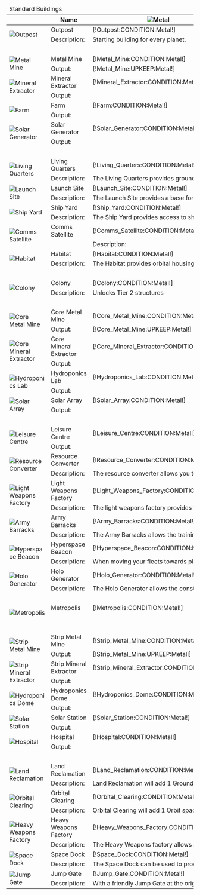 <table class="structureTable collapse">
	<thead>
		<tr class="title"><td colspan="14">Standard Buildings</td></tr>
		<tr>
			<th></th>
			<th>Name</td>
			<th><img src="/assets/resources/metal.gif" alt="Metal" /></th>
			<th><img src="/assets/resources/mineral.gif" alt="Mineral" /></th>
			<th><img src="/assets/resources/energy.gif" alt="Energy" /></th>
			<th><img src="/assets/resources/ground.gif" alt="Ground" /></th>
			<th><img src="/assets/resources/orbit.gif" alt="Orbit" /></th>
			<th><img src="/assets/resources/worker.gif" alt="Worker" /></th>
			<th><img src="/assets/resources/turns.gif" alt="Turns" /></th>
			<th>Requirements</th>
			<th>Research</th>
			<th>Unique</th>
			<th>Demolish</th>
			<th>Score</th>
		</tr>
	</thead>
	<tbody>
		<tr class="dark">
			<td rowspan="2"><img src="https://beta.darkgalaxy.com/images/units/main/structures/outpost.jpg" alt="Outpost" /></td>
			<td>Outpost</td>
			<td>[!Outpost:CONDITION:Metal!]</td>
			<td>[!Outpost:CONDITION:Mineral!]</td>
			<td>[!Outpost:UPKEEP:Energy!]</td>
			<td>[!Outpost:CONDITION:Ground!]</td>
			<td>[!Outpost:CONDITION:Orbit!]</td>
			<td>[!Outpost:CONDITION:Worker!]</td>
			<td>[!Outpost:CREATE:Turns!]</td>
			<td>[!Outpost:REQUIREMENTS:0!]</td>
			<td>[!Outpost:RESEARCH:0!]</td>
			<td>[!Outpost:UNIQUE:0!]</td>
			<td>[!Outpost:DEMOLISH:0!]</td>
			<td>[!Outpost:SCORE:Asset!]</td>
		</tr>
		<tr class="dark">
			<td>Description:</td>
			<td colspan="12">Starting building for every planet.</td>
		</tr>
		<tr class="title">
			<td colspan="14" style="font-weight: bold; text-align: center">Tier 1 Resource Generators</td>
		</tr>
		<tr class="light">
			<td rowspan="2"><img src="https://beta.darkgalaxy.com/images/units/main/structures/metal_mine.jpg" alt="Metal Mine" /></td>
			<td>Metal Mine</td>
			<td>[!Metal_Mine:CONDITION:Metal!]</td>
			<td>[!Metal_Mine:CONDITION:Mineral!]</td>
			<td>[!Metal_Mine:UPKEEP:Energy!]</td>
			<td>[!Metal_Mine:CONDITION:Ground!]</td>
			<td>[!Metal_Mine:CONDITION:Orbit!]</td>
			<td>[!Metal_Mine:CONDITION:Worker!]</td>
			<td>[!Metal_Mine:CREATE:Turns!]</td>
			<td>[!Metal_Mine:REQUIREMENTS:0!]</td>
			<td>[!Metal_Mine:RESEARCH:0!]</td>
			<td>[!Metal_Mine:UNIQUE:0!]</td>
			<td>[!Metal_Mine:DEMOLISH:0!]</td>
			<td>[!Metal_Mine:SCORE:Asset!]</td>
		</tr>
		<tr class="light">
			<td>Output:</td>
			<td>[!Metal_Mine:UPKEEP:Metal!]</td>
			<td>&nbsp;</td>
			<td>&nbsp;</td>
			<td>&nbsp;</td>
			<td>&nbsp;</td>
			<td>&nbsp;</td>
			<td>&nbsp;</td>
			<td>&nbsp;</td>
			<td>&nbsp;</td>
			<td>&nbsp;</td>
			<td>&nbsp;</td>
			<td>&nbsp;</td>
		</tr>
		<tr class="dark">
			<td rowspan="2"><img src="https://beta.darkgalaxy.com/images/units/main/structures/mineral_extractor.jpg" alt="Mineral Extractor" /></td>
			<td>Mineral Extractor</td>
			<td>[!Mineral_Extractor:CONDITION:Metal!]</td>
			<td>[!Mineral_Extractor:CONDITION:Mineral!]</td>
			<td>[!Mineral_Extractor:UPKEEP:Energy!]</td>
			<td>[!Mineral_Extractor:CONDITION:Ground!]</td>
			<td>[!Mineral_Extractor:CONDITION:Orbit!]</td>
			<td>[!Mineral_Extractor:CONDITION:Worker!]</td>
			<td>[!Mineral_Extractor:CREATE:Turns!]</td>
			<td>[!Mineral_Extractor:REQUIREMENTS:0!]</td>
			<td>[!Mineral_Extractor:RESEARCH:0!]</td>
			<td>[!Mineral_Extractor:UNIQUE:0!]</td>
			<td>[!Mineral_Extractor:DEMOLISH:0!]</td>
			<td>[!Mineral_Extractor:SCORE:Asset!]</td>
		</tr>
		<tr class="dark">
			<td>Output:</td>
			<td>&nbsp;</td>
			<td>[!Mineral_Extractor:UPKEEP:Mineral!]</td>
			<td>&nbsp;</td>
			<td>&nbsp;</td>
			<td>&nbsp;</td>
			<td>&nbsp;</td>
			<td>&nbsp;</td>
			<td>&nbsp;</td>
			<td>&nbsp;</td>
			<td>&nbsp;</td>
			<td>&nbsp;</td>
			<td>&nbsp;</td>
		</tr>
		<tr class="light">
			<td rowspan="2"><img src="https://beta.darkgalaxy.com/images/units/main/structures/farm.jpg" alt="Farm" /></td>
			<td>Farm</td>
			<td>[!Farm:CONDITION:Metal!]</td>
			<td>[!Farm:CONDITION:Mineral!]</td>
			<td>[!Farm:UPKEEP:Energy!]</td>
			<td>[!Farm:CONDITION:Ground!]</td>
			<td>[!Farm:CONDITION:Orbit!]</td>
			<td>[!Farm:CONDITION:Worker!]</td>
			<td>[!Farm:CREATE:Turns!]</td>
			<td>[!Farm:REQUIREMENTS:0!]</td>
			<td>[!Farm:RESEARCH:0!]</td>
			<td>[!Farm:UNIQUE:0!]</td>
			<td>[!Farm:DEMOLISH:0!]</td>
			<td>[!Farm:SCORE:Asset!]</td>
		</tr>
		<tr class="light">
			<td>Output:</td>
			<td>&nbsp;</td>
			<td>&nbsp;</td>
			<td>&nbsp;</td>
			<td>&nbsp;</td>
			<td>&nbsp;</td>
			<td>[!Farm:UPKEEP:Worker!]</td>
			<td>&nbsp;</td>
			<td>&nbsp;</td>
			<td>&nbsp;</td>
			<td>&nbsp;</td>
			<td>&nbsp;</td>
			<td>&nbsp;</td>
		</tr>
		<tr class="dark">
			<td rowspan="2"><img src="https://beta.darkgalaxy.com/images/units/main/structures/solar_generator.jpg" alt="Solar Generator" /></td>
			<td>Solar Generator</td>
			<td>[!Solar_Generator:CONDITION:Metal!]</td>
			<td>[!Solar_Generator:CONDITION:Mineral!]</td>
			<td>&nbsp;</td>
			<td>[!Solar_Generator:CONDITION:Ground!]</td>
			<td>[!Solar_Generator:CONDITION:Orbit!]</td>
			<td>[!Solar_Generator:CONDITION:Worker!]</td>
			<td>[!Solar_Generator:CREATE:Turns!]</td>
			<td>[!Solar_Generator:REQUIREMENTS:0!]</td>
			<td>[!Solar_Generator:RESEARCH:0!]</td>
			<td>[!Solar_Generator:UNIQUE:0!]</td>
			<td>[!Solar_Generator:DEMOLISH:0!]</td>
			<td>[!Solar_Generator:SCORE:Asset!]</td>
		</tr>
		<tr class="dark">
			<td>Output:</td>
			<td>&nbsp;</td>
			<td>&nbsp;</td>
			<td>[!Solar_Generator:UPKEEP:Energy!]</td>
			<td>&nbsp;</td>
			<td>&nbsp;</td>
			<td>&nbsp;</td>
			<td>&nbsp;</td>
			<td>&nbsp;</td>
			<td>&nbsp;</td>
			<td>&nbsp;</td>
			<td>&nbsp;</td>
			<td>&nbsp;</td>
		</tr>
		<tr class="title"><td colspan="14" style="font-weight: bold; text-align: center">Tier 1 Support Structures</td></tr>
		<tr class="light">
			<td rowspan="2"><img src="https://beta.darkgalaxy.com/images/units/main/structures/living_quarters.jpg" alt="Living Quarters" /></td>
			<td>Living Quarters</td>
			<td>[!Living_Quarters:CONDITION:Metal!]</td>
			<td>[!Living_Quarters:CONDITION:Mineral!]</td>
			<td>[!Living_Quarters:UPKEEP:Energy!]</td>
			<td>[!Living_Quarters:CONDITION:Ground!]</td>
			<td>[!Living_Quarters:CONDITION:Orbit!]</td>
			<td>[!Living_Quarters:CONDITION:Worker!]</td>
			<td>[!Living_Quarters:CREATE:Turns!]</td>
			<td>[!Living_Quarters:REQUIREMENTS:0!]</td>
			<td>[!Living_Quarters:RESEARCH:0!]</td>
			<td>[!Living_Quarters:UNIQUE:0!]</td>
			<td>[!Living_Quarters:DEMOLISH:0!]</td>
			<td>[!Living_Quarters:SCORE:Asset!]</td>
		</tr>
		<tr class="light">
			<td>Description:</td>
			<td colspan="12">The Living Quarters provides ground-based housing for [!Living_Quarters:STORAGE:Worker!] <span>Workers</span>.</td>
		</tr>
		<tr class="dark">
			<td rowspan="2"><img src="https://beta.darkgalaxy.com/images/units/main/structures/launch_site.jpg" alt="Launch Site" /></td>
			<td>Launch Site</td>
			<td>[!Launch_Site:CONDITION:Metal!]</td>
			<td>[!Launch_Site:CONDITION:Mineral!]</td>
			<td>[!Launch_Site:UPKEEP:Energy!]</td>
			<td>[!Launch_Site:CONDITION:Ground!]</td>
			<td>[!Launch_Site:CONDITION:Orbit!]</td>
			<td>[!Launch_Site:CONDITION:Worker!]</td>
			<td>[!Launch_Site:CREATE:Turns!]</td>
			<td>[!Launch_Site:REQUIREMENTS:0!]</td>
			<td>[!Launch_Site:RESEARCH:0!]</td>
			<td>[!Launch_Site:UNIQUE:0!]</td>
			<td>[!Launch_Site:DEMOLISH:0!]</td>
			<td>[!Launch_Site:SCORE:Asset!]</td>
		</tr>
		<tr class="dark">
			<td>Description:</td>
			<td colspan="12">The Launch Site provides a base for launching orbital structures.</td>
		</tr>
		<tr class="light">
			<td rowspan="2"><img src="https://beta.darkgalaxy.com/images/units/main/structures/ship_yard.jpg" alt="Ship Yard" /></td>
			<td>Ship Yard</td>
			<td>[!Ship_Yard:CONDITION:Metal!]</td>
			<td>[!Ship_Yard:CONDITION:Mineral!]</td>
			<td>[!Ship_Yard:UPKEEP:Energy!]</td>
			<td>[!Ship_Yard:CONDITION:Ground!]</td>
			<td>[!Ship_Yard:CONDITION:Orbit!]</td>
			<td>[!Ship_Yard:CONDITION:Worker!]</td>
			<td>[!Ship_Yard:CREATE:Turns!]</td>
			<td>[!Ship_Yard:REQUIREMENTS:0!]</td>
			<td>[!Ship_Yard:RESEARCH:0!]</td>
			<td>[!Ship_Yard:UNIQUE:0!]</td>
			<td>[!Ship_Yard:DEMOLISH:0!]</td>
			<td>[!Ship_Yard:SCORE:Asset!]</td>
		</tr>
		<tr class="light">
			<td>Description:</td>
			<td colspan="12">The Ship Yard provides access to ships, and allows immediate building of Outpost Ships, Invasion Ships, and Freighters</td>
		</tr>
		<tr class="dark">
			<td rowspan="2"><img src="https://beta.darkgalaxy.com/images/units/main/structures/comms_satellite.jpg" alt="Comms Satellite" /></td>
			<td>Comms Satellite</td>
			<td>[!Comms_Satellite:CONDITION:Metal!]</td>
			<td>[!Comms_Satellite:CONDITION:Mineral!]</td>
			<td>[!Comms_Satellite:UPKEEP:Energy!]</td>
			<td>[!Comms_Satellite:CONDITION:Ground!]</td>
			<td>[!Comms_Satellite:CONDITION:Orbit!]</td>
			<td>[!Comms_Satellite:CONDITION:Worker!]</td>
			<td>[!Comms_Satellite:CREATE:Turns!]</td>
			<td>[!Comms_Satellite:REQUIREMENTS:0!]</td>
			<td>[!Comms_Satellite:RESEARCH:0!]</td>
			<td>[!Comms_Satellite:UNIQUE:0!]</td>
			<td>[!Comms_Satellite:DEMOLISH:0!]</td>
			<td>[!Comms_Satellite:SCORE:Asset!]</td>
		</tr>
		<tr class="dark">
			<td></td>
			<td>Description:</td>
			<td colspan="12">The Communications Satellite provides you with system-wide radar, and allows you to perform scans of fleets and planets.</td>
		</tr>
		<tr class="light">
			<td rowspan="2"><img src="https://beta.darkgalaxy.com/images/units/main/structures/habitat.jpg" alt="Habitat" /></td>
			<td>Habitat</td>
			<td>[!Habitat:CONDITION:Metal!]</td>
			<td>[!Habitat:CONDITION:Mineral!]</td>
			<td>[!Habitat:UPKEEP:Energy!]</td>
			<td>[!Habitat:CONDITION:Ground!]</td>
			<td>[!Habitat:CONDITION:Orbit!]</td>
			<td>[!Habitat:CONDITION:Worker!]</td>
			<td>[!Habitat:CREATE:Turns!]</td>
			<td>[!Habitat:REQUIREMENTS:0!]</td>
			<td>[!Habitat:RESEARCH:0!]</td>
			<td>[!Habitat:UNIQUE:0!]</td>
			<td>[!Habitat:DEMOLISH:0!]</td>
			<td>[!Habitat:SCORE:Asset!]</td>
		</tr>
		<tr class="light">
			<td>Description:</td>
			<td colspan="12">The Habitat provides orbital housing for [!Habitat:STORAGE:Worker!] <span>Workers</span>.</td>
		</tr>
		<tr class="title"><td colspan="14" style="font-weight: bold; text-align: center">Tier 2</td></tr>
		<tr class="dark">
			<td rowspan="2"><img src="https://beta.darkgalaxy.com/images/units/main/structures/colony.jpg" alt="Colony" /></td>
			<td>Colony</td>
			<td>[!Colony:CONDITION:Metal!]</td>
			<td>[!Colony:CONDITION:Mineral!]</td>
			<td>[!Colony:UPKEEP:Energy!]</td>
			<td>[!Colony:CONDITION:Ground!]</td>
			<td>[!Colony:CONDITION:Orbit!]</td>
			<td>[!Colony:CONDITION:Worker!]</td>
			<td>[!Colony:CREATE:Turns!]</td>
			<td>[!Colony:REQUIREMENTS:0!]</td>
			<td>[!Colony:RESEARCH:0!]</td>
			<td>[!Colony:UNIQUE:0!]</td>
			<td>[!Colony:DEMOLISH:0!]</td>
			<td>[!Colony:SCORE:Asset!]</td>
		</tr>
		<tr class="dark">
			<td>Description:</td>
			<td colspan="12">Unlocks Tier 2 structures</td>
		</tr>
		<tr class="title"><td colspan="14" style="font-weight: bold; text-align: center">Tier 2 Resource Generators</td></tr>
		<tr class="light">
			<td rowspan="2"><img src="https://beta.darkgalaxy.com/images/units/main/structures/core_metal_mine.jpg" alt="Core Metal Mine" /></td>
			<td>Core Metal Mine</td>
			<td>[!Core_Metal_Mine:CONDITION:Metal!]</td>
			<td>[!Core_Metal_Mine:CONDITION:Mineral!]</td>
			<td>[!Core_Metal_Mine:UPKEEP:Energy!]</td>
			<td>[!Core_Metal_Mine:CONDITION:Ground!]</td>
			<td>[!Core_Metal_Mine:CONDITION:Orbit!]</td>
			<td>[!Core_Metal_Mine:CONDITION:Worker!]</td>
			<td>[!Core_Metal_Mine:CREATE:Turns!]</td>
			<td>[!Core_Metal_Mine:REQUIREMENTS:0!]</td>
			<td>[!Core_Metal_Mine:RESEARCH:0!]</td>
			<td>[!Core_Metal_Mine:UNIQUE:0!]</td>
			<td>[!Core_Metal_Mine:DEMOLISH:0!]</td>
			<td>[!Core_Metal_Mine:SCORE:Asset!]</td>
		</tr>
		<tr class="light">
			<td>Output:</td>
			<td>[!Core_Metal_Mine:UPKEEP:Metal!]</td>
			<td>&nbsp;</td>
			<td>&nbsp;</td>
			<td>&nbsp;</td>
			<td>&nbsp;</td>
			<td>&nbsp;</td>
			<td>&nbsp;</td>
			<td>&nbsp;</td>
			<td>&nbsp;</td>
			<td>&nbsp;</td>
			<td>&nbsp;</td>
			<td>&nbsp;</td>
		</tr>
		<tr class="dark">
			<td rowspan="2"><img src="https://beta.darkgalaxy.com/images/units/main/structures/core_mineral_extractor.jpg" alt="Core Mineral Extractor" /></td>
			<td>Core Mineral Extractor</td>
			<td>[!Core_Mineral_Extractor:CONDITION:Metal!]</td>
			<td>[!Core_Mineral_Extractor:CONDITION:Mineral!]</td>
			<td>[!Core_Mineral_Extractor:UPKEEP:Energy!]</td>
			<td>[!Core_Mineral_Extractor:CONDITION:Ground!]</td>
			<td>[!Core_Mineral_Extractor:CONDITION:Orbit!]</td>
			<td>[!Core_Mineral_Extractor:CONDITION:Worker!]</td>
			<td>[!Core_Mineral_Extractor:CREATE:Turns!]</td>
			<td>[!Core_Mineral_Extractor:REQUIREMENTS:0!]</td>
			<td>[!Core_Mineral_Extractor:RESEARCH:0!]</td>
			<td>[!Core_Mineral_Extractor:UNIQUE:0!]</td>
			<td>[!Core_Mineral_Extractor:DEMOLISH:0!]</td>
			<td>[!Core_Mineral_Extractor:SCORE:Asset!]</td>
		</tr>
		<tr class="dark">
			<td>Output:</td>
			<td>&nbsp;</td>
			<td>[!Core_Mineral_Extractor:UPKEEP:Mineral!]</td>
			<td>&nbsp;</td>
			<td>&nbsp;</td>
			<td>&nbsp;</td>
			<td>&nbsp;</td>
			<td>&nbsp;</td>
			<td>&nbsp;</td>
			<td>&nbsp;</td>
			<td>&nbsp;</td>
			<td>&nbsp;</td>
			<td>&nbsp;</td>
		</tr>
		<tr class="light">
			<td rowspan="2"><img src="https://beta.darkgalaxy.com/images/units/main/structures/hydroponics_lab.jpg" alt="Hydroponics Lab" /></td>
			<td>Hydroponics Lab</td>
			<td>[!Hydroponics_Lab:CONDITION:Metal!]</td>
			<td>[!Hydroponics_Lab:CONDITION:Mineral!]</td>
			<td>[!Hydroponics_Lab:UPKEEP:Energy!]</td>
			<td>[!Hydroponics_Lab:CONDITION:Ground!]</td>
			<td>[!Hydroponics_Lab:CONDITION:Orbit!]</td>
			<td>[!Hydroponics_Lab:CONDITION:Worker!]</td>
			<td>[!Hydroponics_Lab:CREATE:Turns!]</td>
			<td>[!Hydroponics_Lab:REQUIREMENTS:0!]</td>
			<td>[!Hydroponics_Lab:RESEARCH:0!]</td>
			<td>[!Hydroponics_Lab:UNIQUE:0!]</td>
			<td>[!Hydroponics_Lab:DEMOLISH:0!]</td>
			<td>[!Hydroponics_Lab:SCORE:Asset!]</td>
		</tr>
		<tr class="light">
			<td>Output:</td>
			<td>&nbsp;</td>
			<td>&nbsp;</td>
			<td>&nbsp;</td>
			<td>&nbsp;</td>
			<td>&nbsp;</td>
			<td>[!Hydroponics_Lab:UPKEEP:Worker!]</td>
			<td>&nbsp;</td>
			<td>&nbsp;</td>
			<td>&nbsp;</td>
			<td>&nbsp;</td>
			<td>&nbsp;</td>
			<td>&nbsp;</td>
		</tr>
		<tr class="dark">
			<td rowspan="2"><img src="https://beta.darkgalaxy.com/images/units/main/structures/solar_array.jpg" alt="Solar Array" /></td>
			<td>Solar Array</td>
			<td>[!Solar_Array:CONDITION:Metal!]</td>
			<td>[!Solar_Array:CONDITION:Mineral!]</td>
			<td>&nbsp;</td>
			<td>[!Solar_Array:CONDITION:Ground!]</td>
			<td>[!Solar_Array:CONDITION:Orbit!]</td>
			<td>[!Solar_Array:CONDITION:Worker!]</td>
			<td>[!Solar_Array:CREATE:Turns!]</td>
			<td>[!Solar_Array:REQUIREMENTS:0!]</td>
			<td>[!Solar_Array:RESEARCH:0!]</td>
			<td>[!Solar_Array:UNIQUE:0!]</td>
			<td>[!Solar_Array:DEMOLISH:0!]</td>
			<td>[!Solar_Array:SCORE:Asset!]</td>
		</tr>
		<tr class="dark">
			<td>Output:</td>
			<td>&nbsp;</td>
			<td>&nbsp;</td>
			<td>[!Solar_Array:UPKEEP:Energy!]</td>
			<td>&nbsp;</td>
			<td>&nbsp;</td>
			<td>&nbsp;</td>
			<td>&nbsp;</td>
			<td>&nbsp;</td>
			<td>&nbsp;</td>
			<td>&nbsp;</td>
			<td>&nbsp;</td>
			<td>&nbsp;</td>
		</tr>
		<tr class="title"><td colspan="14" style="font-weight: bold; text-align: center">Tier 2 Support Structures</td></tr>
		<tr class="light">
			<td rowspan="2"><img src="https://beta.darkgalaxy.com/images/units/main/structures/leisure_centre.jpg" alt="Leisure Centre" /></td>
			<td>Leisure Centre</td>
			<td>[!Leisure_Centre:CONDITION:Metal!]</td>
			<td>[!Leisure_Centre:CONDITION:Mineral!]</td>
			<td>[!Leisure_Centre:UPKEEP:Energy!]</td>
			<td>[!Leisure_Centre:CONDITION:Ground!]</td>
			<td>[!Leisure_Centre:CONDITION:Orbit!]</td>
			<td>[!Leisure_Centre:CONDITION:Worker!]</td>
			<td>[!Leisure_Centre:CREATE:Turns!]</td>
			<td>[!Leisure_Centre:REQUIREMENTS:0!]</td>
			<td>[!Leisure_Centre:RESEARCH:0!]</td>
			<td>[!Leisure_Centre:UNIQUE:0!]</td>
			<td>[!Leisure_Centre:DEMOLISH:0!]</td>
			<td>[!Leisure_Centre:SCORE:Asset!]</td>
		</tr>
		<tr class="light">
			<td>Output:</td>
			<td>&nbsp;</td>
			<td>&nbsp;</td>
			<td>&nbsp;</td>
			<td>&nbsp;</td>
			<td>&nbsp;</td>
			<td>[!Leisure_Centre:UPKEEP:Worker!]</td>
			<td>&nbsp;</td>
			<td>&nbsp;</td>
			<td>&nbsp;</td>
			<td>&nbsp;</td>
			<td>&nbsp;</td>
			<td>&nbsp;</td>
		</tr>
		<tr class="dark">
			<td rowspan="2"><img src="https://beta.darkgalaxy.com/images/units/main/structures/resource_converter.jpg" alt="Resource Converter" /></td>
			<td>Resource Converter</td>
			<td>[!Resource_Converter:CONDITION:Metal!]</td>
			<td>[!Resource_Converter:CONDITION:Mineral!]</td>
			<td>[!Resource_Converter:UPKEEP:Energy!]</td>
			<td>[!Resource_Converter:CONDITION:Ground!]</td>
			<td>[!Resource_Converter:CONDITION:Orbit!]</td>
			<td>[!Resource_Converter:CONDITION:Worker!]</td>
			<td>[!Resource_Converter:CREATE:Turns!]</td>
			<td>[!Resource_Converter:REQUIREMENTS:0!]</td>
			<td>[!Resource_Converter:RESEARCH:0!]</td>
			<td>[!Resource_Converter:UNIQUE:0!]</td>
			<td>[!Resource_Converter:DEMOLISH:0!]</td>
			<td>[!Resource_Converter:SCORE:Asset!]</td>
		</tr>
		<tr class="dark">
			<td>Description:</td>
			<td colspan="12">The resource converter allows you to convert <span>Metal</span> and <span>Mineral</span> to <span>Energy</span>, and back again.</td>
		</tr>
		<tr class="light">
			<td rowspan="2"><img src="https://beta.darkgalaxy.com/images/units/main/structures/light_weapons_factory.jpg" alt="Light Weapons Factory" /></td>
			<td> Light Weapons Factory</td>
			<td>[!Light_Weapons_Factory:CONDITION:Metal!]</td>
			<td>[!Light_Weapons_Factory:CONDITION:Mineral!]</td>
			<td>[!Light_Weapons_Factory:UPKEEP:Energy!]</td>
			<td>[!Light_Weapons_Factory:CONDITION:Ground!]</td>
			<td>[!Light_Weapons_Factory:CONDITION:Orbit!]</td>
			<td>[!Light_Weapons_Factory:CONDITION:Worker!]</td>
			<td>[!Light_Weapons_Factory:CREATE:Turns!]</td>
			<td>[!Light_Weapons_Factory:REQUIREMENTS:0!]</td>
			<td>[!Light_Weapons_Factory:RESEARCH:0!]</td>
			<td>[!Light_Weapons_Factory:UNIQUE:0!]</td>
			<td>[!Light_Weapons_Factory:DEMOLISH:0!]</td>
			<td>[!Light_Weapons_Factory:SCORE:Asset!]</td>
		</tr>
		<tr class="light">
			<td>Description:</td>
			<td colspan="12">The light weapons factory provides the ability to build Fighters, Bombers and Frigates from a Ship Yard, Cruisers from a Space Dock, and Soliders from an Army Barracks</td>
		</tr>
		<tr class="dark">
			<td rowspan="2"><img src="https://beta.darkgalaxy.com/images/units/main/structures/army_barracks.jpg" alt="Army Barracks" /></td>
			<td>Army Barracks</td>
			<td>[!Army_Barracks:CONDITION:Metal!]</td>
			<td>[!Army_Barracks:CONDITION:Mineral!]</td>
			<td>[!Army_Barracks:UPKEEP:Energy!]</td>
			<td>[!Army_Barracks:CONDITION:Ground!]</td>
			<td>[!Army_Barracks:CONDITION:Orbit!]</td>
			<td>[!Army_Barracks:CONDITION:Worker!]</td>
			<td>[!Army_Barracks:CREATE:Turns!]</td>
			<td>[!Army_Barracks:REQUIREMENTS:0!]</td>
			<td>[!Army_Barracks:RESEARCH:0!]</td>
			<td>[!Army_Barracks:UNIQUE:0!]</td>
			<td>[!Army_Barracks:DEMOLISH:0!]</td>
			<td>[!Army_Barracks:SCORE:Asset!]</td>
		</tr>
		<tr class="dark">
			<td>Description:</td>
			<td colspan="12">The Army Barracks allows the training of Soldiers. Each Barracks also provides accomodations for [!Army_Barracks:STORAGE:Soldier!] Soldiers.</td>
		</tr>
		<tr class="light">
			<td rowspan="2"><img src="https://beta.darkgalaxy.com/images/units/main/structures/hyperspace_beacon.jpg" alt="Hyperspace Beacon" /></td>
			<td>Hyperspace Beacon</td>
			<td>[!Hyperspace_Beacon:CONDITION:Metal!]</td>
			<td>[!Hyperspace_Beacon:CONDITION:Mineral!]</td>
			<td>[!Hyperspace_Beacon:UPKEEP:Energy!]</td>
			<td>[!Hyperspace_Beacon:CONDITION:Ground!]</td>
			<td>[!Hyperspace_Beacon:CONDITION:Orbit!]</td>
			<td>[!Hyperspace_Beacon:CONDITION:Worker!]</td>
			<td>[!Hyperspace_Beacon:CREATE:Turns!]</td>
			<td>[!Hyperspace_Beacon:REQUIREMENTS:0!]</td>
			<td>[!Hyperspace_Beacon:RESEARCH:0!]</td>
			<td>[!Hyperspace_Beacon:UNIQUE:0!]</td>
			<td>[!Hyperspace_Beacon:DEMOLISH:0!]</td>
			<td>[!Hyperspace_Beacon:SCORE:Asset!]</td>
		</tr>
		<tr class="light">
			<td>Description:</td>
			<td colspan="12">When moving your fleets towards planets with a Hyperspace Beacon, travel time is reduced by 25%</td>
		</tr>
		<tr class="dark">
			<td rowspan="2"><img src="https://beta.darkgalaxy.com/images/units/main/structures/holo_generator.jpg" alt="Holo Generator" /></td>
			<td>Holo Generator</td>
			<td>[!Holo_Generator:CONDITION:Metal!]</td>
			<td>[!Holo_Generator:CONDITION:Mineral!]</td>
			<td>[!Holo_Generator:UPKEEP:Energy!]</td>
			<td>[!Holo_Generator:CONDITION:Ground!]</td>
			<td>[!Holo_Generator:CONDITION:Orbit!]</td>
			<td>[!Holo_Generator:CONDITION:Worker!]</td>
			<td>[!Holo_Generator:CREATE:Turns!]</td>
			<td>[!Holo_Generator:REQUIREMENTS:0!]</td>
			<td>[!Holo_Generator:RESEARCH:0!]</td>
			<td>[!Holo_Generator:UNIQUE:0!]</td>
			<td>[!Holo_Generator:DEMOLISH:0!]</td>
			<td>[!Holo_Generator:SCORE:Asset!]</td>
		</tr>
		<tr class="dark">
			<td>Description:</td>
			<td colspan="12">The Holo Generator allows the construction of Holographic Decoy Ships</td>
		</tr>
		<tr class="title"><td colspan="14" style="font-weight: bold; text-align: center">Tier 3</td></tr>
		<tr class="light">
			<td rowspan="2"><img src="https://beta.darkgalaxy.com/images/units/main/structures/metropolis.jpg" alt="Metropolis" /></td>
			<td>Metropolis</td>
			<td>[!Metropolis:CONDITION:Metal!]</td>
			<td>[!Metropolis:CONDITION:Mineral!]</td>
			<td>[!Metropolis:UPKEEP:Energy!]</td>
			<td>[!Metropolis:CONDITION:Ground!]</td>
			<td>[!Metropolis:CONDITION:Orbit!]</td>
			<td>[!Metropolis:CONDITION:Worker!]</td>
			<td>[!Metropolis:CREATE:Turns!]</td>
			<td>[!Metropolis:REQUIREMENTS:0!]</td>
			<td>[!Metropolis:RESEARCH:0!]</td>
			<td>[!Metropolis:UNIQUE:0!]</td>
			<td>[!Metropolis:DEMOLISH:0!]</td>
			<td>[!Metropolis:SCORE:Asset!]</td>
		</tr>
		<tr class="light"><td colspan="13">&nbsp;</td></tr>
		<tr class="title"><td colspan="14" style="font-weight: bold; text-align: center">Tier 3 Resource Generators</td></tr>
		<tr class="dark">
			<td rowspan="2"><img src="https://beta.darkgalaxy.com/images/units/main/structures/strip_metal_mine.jpg" alt="Strip Metal Mine" /></td>
			<td>Strip Metal Mine</td>
			<td>[!Strip_Metal_Mine:CONDITION:Metal!]</td>
			<td>[!Strip_Metal_Mine:CONDITION:Mineral!]</td>
			<td>[!Strip_Metal_Mine:UPKEEP:Energy!]</td>
			<td>[!Strip_Metal_Mine:CONDITION:Ground!]</td>
			<td>[!Strip_Metal_Mine:CONDITION:Orbit!]</td>
			<td>[!Strip_Metal_Mine:CONDITION:Worker!]</td>
			<td>[!Strip_Metal_Mine:CREATE:Turns!]</td>
			<td>[!Strip_Metal_Mine:REQUIREMENTS:0!]</td>
			<td>[!Strip_Metal_Mine:RESEARCH:0!]</td>
			<td>[!Strip_Metal_Mine:UNIQUE:0!]</td>
			<td>[!Strip_Metal_Mine:DEMOLISH:0!]</td>
			<td>[!Strip_Metal_Mine:SCORE:Asset!]</td>
		</tr>
		<tr class="dark">
			<td>Output:</td>
			<td>[!Strip_Metal_Mine:UPKEEP:Metal!]</td>
			<td>&nbsp;</td>
			<td>&nbsp;</td>
			<td>&nbsp;</td>
			<td>&nbsp;</td>
			<td>&nbsp;</td>
			<td>&nbsp;</td>
			<td>&nbsp;</td>
			<td>&nbsp;</td>
			<td>&nbsp;</td>
			<td>&nbsp;</td>
			<td>&nbsp;</td>
		</tr>
		<tr class="light">
			<td rowspan="2"><img src="https://beta.darkgalaxy.com/images/units/main/structures/strip_mineral_extractor.jpg" alt="Strip Mineral Extractor" /></td>
			<td>Strip Mineral Extractor</td>
			<td>[!Strip_Mineral_Extractor:CONDITION:Metal!]</td>
			<td>[!Strip_Mineral_Extractor:CONDITION:Mineral!]</td>
			<td>[!Strip_Mineral_Extractor:UPKEEP:Energy!]</td>
			<td>[!Strip_Mineral_Extractor:CONDITION:Ground!]</td>
			<td>[!Strip_Mineral_Extractor:CONDITION:Orbit!]</td>
			<td>[!Strip_Mineral_Extractor:CONDITION:Worker!]</td>
			<td>[!Strip_Mineral_Extractor:CREATE:Turns!]</td>
			<td>[!Strip_Mineral_Extractor:REQUIREMENTS:0!]</td>
			<td>[!Strip_Mineral_Extractor:RESEARCH:0!]</td>
			<td>[!Strip_Mineral_Extractor:UNIQUE:0!]</td>
			<td>[!Strip_Mineral_Extractor:DEMOLISH:0!]</td>
			<td>[!Strip_Mineral_Extractor:SCORE:Asset!]</td>
		</tr>
		<tr class="light">
			<td>Output:</td>
			<td>&nbsp;</td>
			<td>[!Strip_Mineral_Extractor:UPKEEP:Mineral!]</td>
			<td>&nbsp;</td>
			<td>&nbsp;</td>
			<td>&nbsp;</td>
			<td>&nbsp;</td>
			<td>&nbsp;</td>
			<td>&nbsp;</td>
			<td>&nbsp;</td>
			<td>&nbsp;</td>
			<td>&nbsp;</td>
			<td>&nbsp;</td>
		</tr>
		<tr class="dark">
			<td rowspan="2"><img src="https://beta.darkgalaxy.com/images/units/main/structures/hydroponics_dome.jpg" alt="Hydroponics Dome" /></td>
			<td>Hydroponics Dome</td>
			<td>[!Hydroponics_Dome:CONDITION:Metal!]</td>
			<td>[!Hydroponics_Dome:CONDITION:Mineral!]</td>
			<td>[!Hydroponics_Dome:UPKEEP:Energy!]</td>
			<td>[!Hydroponics_Dome:CONDITION:Ground!]</td>
			<td>[!Hydroponics_Dome:CONDITION:Orbit!]</td>
			<td>[!Hydroponics_Dome:CONDITION:Worker!]</td>
			<td>[!Hydroponics_Dome:CREATE:Turns!]</td>
			<td>[!Hydroponics_Dome:REQUIREMENTS:0!]</td>
			<td>[!Hydroponics_Dome:RESEARCH:0!]</td>
			<td>[!Hydroponics_Dome:UNIQUE:0!]</td>
			<td>[!Hydroponics_Dome:DEMOLISH:0!]</td>
			<td>[!Hydroponics_Dome:SCORE:Asset!]</td>
		</tr>
		<tr class="dark">
			<td>Output:</td>
			<td>&nbsp;</td>
			<td>&nbsp;</td>
			<td>&nbsp;</td>
			<td>&nbsp;</td>
			<td>&nbsp;</td>
			<td>[!Hydroponics_Dome:UPKEEP:Worker!]</td>
			<td>&nbsp;</td>
			<td>&nbsp;</td>
			<td>&nbsp;</td>
			<td>&nbsp;</td>
			<td>&nbsp;</td>
			<td>&nbsp;</td>
		</tr>
		<tr class="light">
			<td rowspan="2"><img src="https://beta.darkgalaxy.com/images/units/main/structures/solar_station.jpg" alt="Solar Station" /></td>
			<td>Solar Station</td>
			<td>[!Solar_Station:CONDITION:Metal!]</td>
			<td>[!Solar_Station:CONDITION:Mineral!]</td>
			<td>&nbsp;</td>
			<td>[!Solar_Station:CONDITION:Ground!]</td>
			<td>[!Solar_Station:CONDITION:Orbit!]</td>
			<td>[!Solar_Station:CONDITION:Worker!]</td>
			<td>[!Solar_Station:CREATE:Turns!]</td>
			<td>[!Solar_Station:REQUIREMENTS:0!]</td>
			<td>[!Solar_Station:RESEARCH:0!]</td>
			<td>[!Solar_Station:UNIQUE:0!]</td>
			<td>[!Solar_Station:DEMOLISH:0!]</td>
			<td>[!Solar_Station:SCORE:Asset!]</td>
		</tr>
		<tr class="light">
			<td>Output:</td>
			<td>&nbsp;</td>
			<td>&nbsp;</td>
			<td>[!Solar_Station:UPKEEP:Energy!]</td>
			<td>&nbsp;</td>
			<td>&nbsp;</td>
			<td>&nbsp;</td>
			<td>&nbsp;</td>
			<td>&nbsp;</td>
			<td>&nbsp;</td>
			<td>&nbsp;</td>
			<td>&nbsp;</td>
			<td>&nbsp;</td>
		</tr>
		<tr class="dark">
			<td rowspan="2"><img src="https://beta.darkgalaxy.com/images/units/main/structures/hospital.jpg" alt="Hospital" /></td>
			<td>Hospital</td>
			<td>[!Hospital:CONDITION:Metal!]</td>
			<td>[!Hospital:CONDITION:Mineral!]</td>
			<td>[!Hospital:UPKEEP:Energy!]</td>
			<td>[!Hospital:CONDITION:Ground!]</td>
			<td>[!Hospital:CONDITION:Orbit!]</td>
			<td>[!Hospital:CONDITION:Worker!]</td>
			<td>[!Hospital:CREATE:Turns!]</td>
			<td>[!Hospital:REQUIREMENTS:0!]</td>
			<td>[!Hospital:RESEARCH:0!]</td>
			<td>[!Hospital:UNIQUE:0!]</td>
			<td>[!Hospital:DEMOLISH:0!]</td>
			<td>[!Hospital:SCORE:Asset!]</td>
		</tr>
		<tr class="dark">
			<td>Output:</td>
			<td>&nbsp;</td>
			<td>&nbsp;</td>
			<td>&nbsp;</td>
			<td>&nbsp;</td>
			<td>&nbsp;</td>
			<td>[!Hospital:UPKEEP:Worker!]</td>
			<td>&nbsp;</td>
			<td>&nbsp;</td>
			<td>&nbsp;</td>
			<td>&nbsp;</td>
			<td>&nbsp;</td>
			<td>&nbsp;</td>
		</tr>
		<tr class="title"><td colspan="14" style="font-weight: bold; text-align: center">Tier 3 Support Structures</td></tr>
		<tr class="light">
			<td rowspan="2"><img src="https://beta.darkgalaxy.com/images/units/main/structures/land_reclamation.jpg" alt="Land Reclamation" /></td>
			<td>Land Reclamation</td>
			<td>[!Land_Reclamation:CONDITION:Metal!]</td>
			<td>[!Land_Reclamation:CONDITION:Mineral!]</td>
			<td>[!Land_Reclamation:UPKEEP:Energy!]</td>
			<td>[!Land_Reclamation:CONDITION:Ground!]</td>
			<td>[!Land_Reclamation:CONDITION:Orbit!]</td>
			<td>[!Land_Reclamation:CONDITION:Worker!]</td>
			<td>[!Land_Reclamation:CREATE:Turns!]</td>
			<td>[!Land_Reclamation:REQUIREMENTS:0!]</td>
			<td>[!Land_Reclamation:RESEARCH:0!]</td>
			<td>[!Land_Reclamation:UNIQUE:0!]</td>
			<td>[!Land_Reclamation:DEMOLISH:0!]</td>
			<td>[!Land_Reclamation:SCORE:Asset!]</td>
		</tr>
		<tr class="light">
			<td>Description:</td>
			<td colspan="12">Land Reclamation will add 1 Ground space to a planet.</td>
		</tr>
		<tr class="dark">
			<td rowspan="2"><img src="https://beta.darkgalaxy.com/images/units/main/structures/orbital_clearing.jpg" alt="Orbital Clearing" /></td>
			<td>Orbital Clearing</td>
			<td>[!Orbital_Clearing:CONDITION:Metal!]</td>
			<td>[!Orbital_Clearing:CONDITION:Mineral!]</td>
			<td>[!Orbital_Clearing:UPKEEP:Energy!]</td>
			<td>[!Orbital_Clearing:CONDITION:Ground!]</td>
			<td>[!Orbital_Clearing:CONDITION:Orbit!]</td>
			<td>[!Orbital_Clearing:CONDITION:Worker!]</td>
			<td>[!Orbital_Clearing:CREATE:Turns!]</td>
			<td>[!Orbital_Clearing:REQUIREMENTS:0!]</td>
			<td>[!Orbital_Clearing:RESEARCH:0!]</td>
			<td>[!Orbital_Clearing:UNIQUE:0!]</td>
			<td>[!Orbital_Clearing:DEMOLISH:0!]</td>
			<td>[!Orbital_Clearing:SCORE:Asset!]</td>
		</tr>
		<tr class="dark">
			<td>Description:</td>
			<td colspan="12">Orbital Clearing will add 1 Orbit space to a planet.</td>
		</tr>
		<tr class="light">
			<td rowspan="2"><img src="https://beta.darkgalaxy.com/images/units/main/structures/heavy_weapons_factory.jpg" alt="Heavy Weapons Factory" /></td>
			<td>Heavy Weapons Factory</td>
			<td>[!Heavy_Weapons_Factory:CONDITION:Metal!]</td>
			<td>[!Heavy_Weapons_Factory:CONDITION:Mineral!]</td>
			<td>[!Heavy_Weapons_Factory:UPKEEP:Energy!]</td>
			<td>[!Heavy_Weapons_Factory:CONDITION:Ground!]</td>
			<td>[!Heavy_Weapons_Factory:CONDITION:Orbit!]</td>
			<td>[!Heavy_Weapons_Factory:CONDITION:Worker!]</td>
			<td>[!Heavy_Weapons_Factory:CREATE:Turns!]</td>
			<td>[!Heavy_Weapons_Factory:REQUIREMENTS:0!]</td>
			<td>[!Heavy_Weapons_Factory:RESEARCH:0!]</td>
			<td>[!Heavy_Weapons_Factory:UNIQUE:0!]</td>
			<td>[!Heavy_Weapons_Factory:DEMOLISH:0!]</td>
			<td>[!Heavy_Weapons_Factory:SCORE:Asset!]</td>
		</tr>
		<tr class="light">
			<td>Description:</td>
			<td colspan="12">The Heavy Weapons factory allows a Ship Yard to build Destroyers, and a Space Dock to build Battleships.</td>
		</tr>
		<tr class="dark">
			<td rowspan="2"><img src="https://beta.darkgalaxy.com/images/units/main/structures/space_dock.jpg" alt="Space Dock" /></td>
			<td>Space Dock</td>
			<td>[!Space_Dock:CONDITION:Metal!]</td>
			<td>[!Space_Dock:CONDITION:Mineral!]</td>
			<td>[!Space_Dock:UPKEEP:Energy!]</td>
			<td>[!Space_Dock:CONDITION:Ground!]</td>
			<td>[!Space_Dock:CONDITION:Orbit!]</td>
			<td>[!Space_Dock:CONDITION:Worker!]</td>
			<td>[!Space_Dock:CREATE:Turns!]</td>
			<td>[!Space_Dock:REQUIREMENTS:0!]</td>
			<td>[!Space_Dock:RESEARCH:0!]</td>
			<td>[!Space_Dock:UNIQUE:0!]</td>
			<td>[!Space_Dock:DEMOLISH:0!]</td>
			<td>[!Space_Dock:SCORE:Asset!]</td>
		</tr>
		<tr class="dark">
			<td>Description:</td>
			<td colspan="12">The Space Dock can be used to produce Cruisers, Battleships and Traders.</td>
		</tr>
		<tr class="light">
			<td rowspan="2"><img src="https://beta.darkgalaxy.com/images/units/main/structures/jump_gate.jpg" alt="Jump Gate" /></td>
			<td>Jump Gate</td>
			<td>[!Jump_Gate:CONDITION:Metal!]</td>
			<td>[!Jump_Gate:CONDITION:Mineral!]</td>
			<td>[!Jump_Gate:UPKEEP:Energy!]</td>
			<td>[!Jump_Gate:CONDITION:Ground!]</td>
			<td>[!Jump_Gate:CONDITION:Orbit!]</td>
			<td>[!Jump_Gate:CONDITION:Worker!]</td>
			<td>[!Jump_Gate:CREATE:Turns!]</td>
			<td>[!Jump_Gate:REQUIREMENTS:0!]</td>
			<td>[!Jump_Gate:RESEARCH:0!]</td>
			<td>[!Jump_Gate:UNIQUE:0!]</td>
			<td>[!Jump_Gate:DEMOLISH:0!]</td>
			<td>[!Jump_Gate:SCORE:Asset!]</td>
		</tr>
		<tr class="light">
			<td>Description:</td>
			<td colspan="12">With a friendly Jump Gate at the origin and destination, alliance fleet movements are reduced by 25%</td>
		</tr>
	</tbody>
</table>
